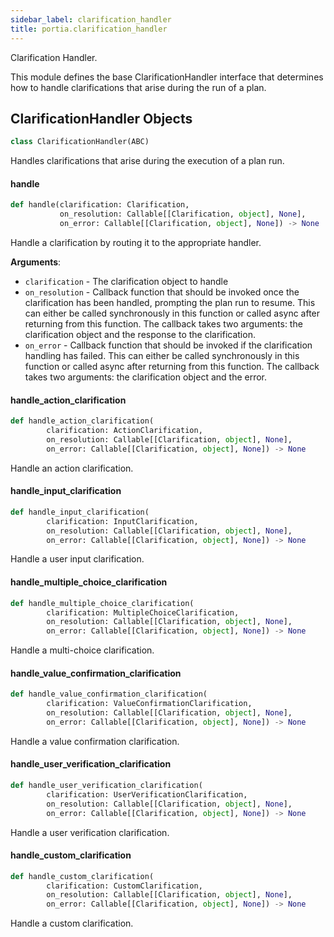 ```yaml
---
sidebar_label: clarification_handler
title: portia.clarification_handler
---
```


Clarification Handler.

This module defines the base ClarificationHandler interface that determines how to handle
clarifications that arise during the run of a plan.

## ClarificationHandler Objects

```python
class ClarificationHandler(ABC)
```

Handles clarifications that arise during the execution of a plan run.

#### handle

```python
def handle(clarification: Clarification,
           on_resolution: Callable[[Clarification, object], None],
           on_error: Callable[[Clarification, object], None]) -> None
```

Handle a clarification by routing it to the appropriate handler.

**Arguments**:

- `clarification` - The clarification object to handle
- `on_resolution` - Callback function that should be invoked once the clarification has been
  handled, prompting the plan run to resume. This can either be called synchronously
  in this function or called async after returning from this function. The callback
  takes two arguments: the clarification object and the response to the clarification.
- `on_error` - Callback function that should be invoked if the clarification handling has
  failed. This can either be called synchronously in this function or called async
  after returning from this function. The callback takes two arguments: the
  clarification object and the error.

#### handle\_action\_clarification

```python
def handle_action_clarification(
        clarification: ActionClarification,
        on_resolution: Callable[[Clarification, object], None],
        on_error: Callable[[Clarification, object], None]) -> None
```

Handle an action clarification.

#### handle\_input\_clarification

```python
def handle_input_clarification(
        clarification: InputClarification,
        on_resolution: Callable[[Clarification, object], None],
        on_error: Callable[[Clarification, object], None]) -> None
```

Handle a user input clarification.

#### handle\_multiple\_choice\_clarification

```python
def handle_multiple_choice_clarification(
        clarification: MultipleChoiceClarification,
        on_resolution: Callable[[Clarification, object], None],
        on_error: Callable[[Clarification, object], None]) -> None
```

Handle a multi-choice clarification.

#### handle\_value\_confirmation\_clarification

```python
def handle_value_confirmation_clarification(
        clarification: ValueConfirmationClarification,
        on_resolution: Callable[[Clarification, object], None],
        on_error: Callable[[Clarification, object], None]) -> None
```

Handle a value confirmation clarification.

#### handle\_user\_verification\_clarification

```python
def handle_user_verification_clarification(
        clarification: UserVerificationClarification,
        on_resolution: Callable[[Clarification, object], None],
        on_error: Callable[[Clarification, object], None]) -> None
```

Handle a user verification clarification.

#### handle\_custom\_clarification

```python
def handle_custom_clarification(
        clarification: CustomClarification,
        on_resolution: Callable[[Clarification, object], None],
        on_error: Callable[[Clarification, object], None]) -> None
```

Handle a custom clarification.

